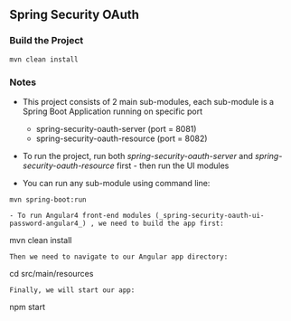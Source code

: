 ## Spring Security OAuth


### Build the Project
```
mvn clean install
```

### Notes

- This project consists of 2 main sub-modules, each sub-module is a Spring Boot Application running on specific port
    - spring-security-oauth-server       (port = 8081)
    - spring-security-oauth-resource     (port = 8082)

- To run the project, run both _spring-security-oauth-server_ and _spring-security-oauth-resource_ first - then run  the UI modules

- You can run any sub-module using command line: 
```
mvn spring-boot:run
```

```
- To run Angular4 front-end modules (_spring-security-oauth-ui-password-angular4_) , we need to build the app first:
```
mvn clean install
```
Then we need to navigate to our Angular app directory:
```
cd src/main/resources
```
Finally, we will start our app:
```
npm start
```


